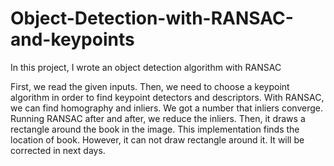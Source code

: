 # Object-Detection-with-RANSAC-and-keypoints
In this project, I wrote an object detection algorithm with RANSAC


First, we read the given inputs. Then, we need to choose a keypoint algorithm in order to find keypoint detectors and descriptors. With RANSAC, we can find homography and inliers. We got a number that inliers converge. Running RANSAC after and after, we reduce the inliers. Then, it draws a rectangle around the book in the image. This implementation finds the location of book. However, it can not draw rectangle around it. It will be corrected in next days.
